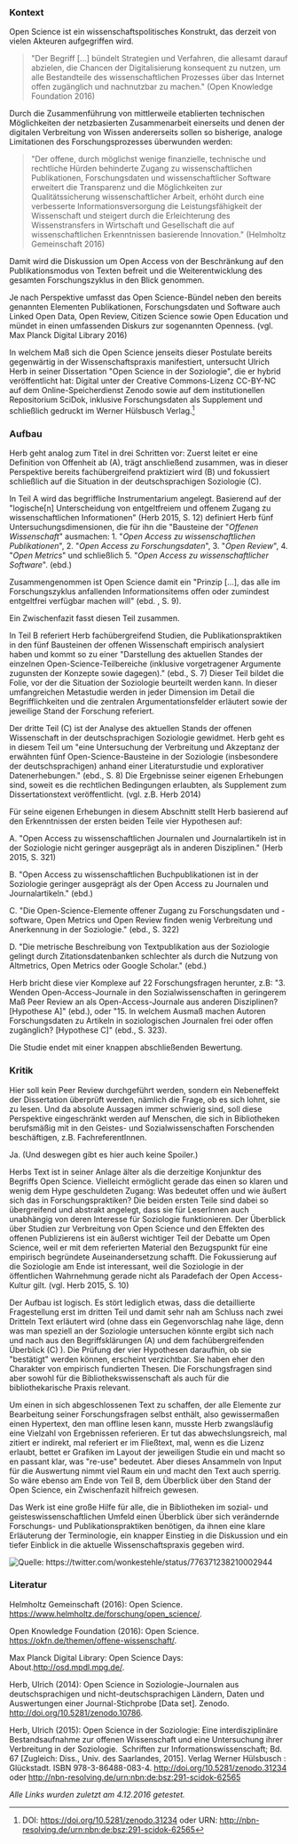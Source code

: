 
### Kontext

Open Science ist ein wissenschaftspolitisches Konstrukt, das derzeit von
vielen Akteuren aufgegriffen wird.

> "Der Begriff \[...\] bündelt Strategien und Verfahren, die allesamt
> darauf abzielen, die Chancen der Digitalisierung konsequent zu nutzen,
> um alle Bestandteile des wissenschaftlichen Prozesses über das
> Internet offen zugänglich und nachnutzbar zu machen." (Open Knowledge
> Foundation 2016)

Durch die Zusammenführung von mittlerweile etablierten technischen
Möglichkeiten der netzbasierten Zusammenarbeit einerseits und denen der
digitalen Verbreitung von Wissen andererseits sollen so bisherige,
analoge Limitationen des Forschungsprozesses überwunden werden:

> "Der offene, durch möglichst wenige finanzielle, technische und
> rechtliche Hürden behinderte Zugang zu wissenschaftlichen
> Publikationen, Forschungsdaten und wissenschaftlicher Software
> erweitert die Transparenz und die Möglichkeiten zur Qualitätssicherung
> wissenschaftlicher Arbeit, erhöht durch eine verbesserte
> Informationsversorgung die Leistungsfähigkeit der Wissenschaft und
> steigert durch die Erleichterung des Wissenstransfers in Wirtschaft
> und Gesellschaft die auf wissenschaftlichen Erkenntnissen basierende
> Innovation." (Helmholtz Gemeinschaft 2016)

Damit wird die Diskussion um Open Access von der Beschränkung auf den
Publikationsmodus von Texten befreit und die Weiterentwicklung des
gesamten Forschungszyklus in den Blick genommen.

Je nach Perspektive umfasst das Open Science-Bündel neben den bereits
genannten Elementen Publikationen, Forschungsdaten und Software auch
Linked Open Data, Open Review, Citizen Science sowie Open Education und
mündet in einen umfassenden Diskurs zur sogenannten Openness. (vgl. Max
Planck Digital Library 2016)

In welchem Maß sich die Open Science jenseits dieser Postulate bereits
gegenwärtig in der Wissenschaftspraxis manifestiert, untersucht Ulrich
Herb in seiner Dissertation "Open Science in der Soziologie", die er
hybrid veröffentlicht hat: Digital unter der Creative Commons-Lizenz
CC-BY-NC auf dem Online-Speicherdienst Zenodo
sowie auf dem institutionellen Repositorium
SciDok,
inklusive Forschungsdaten als Supplement und schließlich gedruckt im
Werner Hülsbusch Verlag.[^1]

### Aufbau

Herb geht analog zum Titel in drei Schritten vor: Zuerst leitet er eine
Definition von Offenheit ab (A), trägt anschließend zusammen, was in
dieser Perspektive bereits fachübergreifend praktiziert wird (B) und
fokussiert schließlich auf die Situation in der deutschsprachigen
Soziologie (C).

In Teil A wird das begriffliche Instrumentarium angelegt. Basierend auf
der "logische\[n\] Unterscheidung von entgeltfreiem und offenem Zugang
zu wissenschaftlichen Informationen" (Herb 2015, S. 12) definiert Herb
fünf Untersuchungsdimensionen, die für ihn die "Bausteine der "*Offenen
Wissenschaft*" ausmachen: 1. "*Open Access zu wissenschaftlichen
Publikationen*", 2. "*Open Access zu Forschungsdaten*", 3. "*Open
Review*", 4. "*Open Metrics*" und schließlich 5. "*Open Access zu
wissenschaftlicher Software*". (ebd.)

Zusammengenommen ist Open Science damit ein "Prinzip \[...\], das alle
im Forschungszyklus anfallenden Informationsitems offen oder zumindest
entgeltfrei verfügbar machen will" (ebd. , S. 9).

Ein Zwischenfazit fasst diesen Teil zusammen.

In Teil B referiert Herb fachübergreifend Studien, die
Publikationspraktiken in den fünf Bausteinen der offenen Wissenschaft
empirisch analysiert haben und kommt so zu einer "Darstellung des
aktuellen Standes der einzelnen Open-Science-Teilbereiche (inklusive
vorgetragener Argumente zugunsten der Konzepte sowie dagegen)." (ebd.,
S. 7) Dieser Teil bildet die Folie, vor der die Situation der Soziologie
beurteilt werden kann. In dieser umfangreichen Metastudie werden in
jeder Dimension im Detail die Begrifflichkeiten und die zentralen
Argumentationsfelder erläutert sowie der jeweilige Stand der Forschung
referiert.

Der dritte Teil (C) ist der Analyse des aktuellen Stands der offenen
Wissenschaft in der deutschsprachigen Soziologie gewidmet. Herb geht es
in diesem Teil um "eine Untersuchung der Verbreitung und Akzeptanz der
erwähnten fünf Open-Science-Bausteine in der Soziologie (insbesondere
der deutschsprachigen) anhand einer Literaturstudie und explorativer
Datenerhebungen." (ebd., S. 8) Die Ergebnisse seiner eigenen Erhebungen
sind, soweit es die rechtlichen Bedingungen erlaubten, als Supplement
zum Dissertationstext veröffentlicht. (vgl. z.B. Herb 2014)

Für seine eigenen Erhebungen in diesem Abschnitt stellt Herb basierend
auf den Erkenntnissen der ersten beiden Teile vier Hypothesen auf:

A.  "Open Access zu wissenschaftlichen Journalen und Journalartikeln ist
    in der Soziologie nicht geringer ausgeprägt als in anderen
    Disziplinen." (Herb 2015, S. 321)

B.  "Open Access zu wissenschaftlichen Buchpublikationen ist in der
    Soziologie geringer ausgeprägt als der Open Access zu Journalen
    und Journalartikeln." (ebd.)

C.  "Die Open-Science-Elemente offener Zugang zu Forschungsdaten und
    -software, Open Metrics und Open Review finden wenig Verbreitung
    und Anerkennung in der Soziologie." (ebd., S. 322)

D.  "Die metrische Beschreibung von Textpublikation aus der Soziologie
    gelingt durch Zitationsdatenbanken schlechter als durch die
    Nutzung von Altmetrics, Open Metrics oder Google Scholar." (ebd.)

Herb bricht diese vier Komplexe auf 22 Forschungsfragen herunter, z.B:
"3. Wenden Open-Access-Journale in den Sozialwissenschaften in
geringerem Maß Peer Review an als Open-Access-Journale aus anderen
Disziplinen? \[Hypothese A\]" (ebd.), oder "15. In welchem Ausmaß machen
Autoren Forschungsdaten zu Artikeln in soziologischen Journalen frei
oder offen zugänglich? \[Hypothese C\]" (ebd., S. 323).

Die Studie endet mit einer knappen abschließenden Bewertung.

### Kritik

Hier soll kein Peer Review durchgeführt werden, sondern ein Nebeneffekt
der Dissertation überprüft werden, nämlich die Frage, ob es sich lohnt,
sie zu lesen. Und da absolute Aussagen immer schwierig sind, soll diese
Perspektive eingeschränkt werden auf Menschen, die sich in Bibliotheken
berufsmäßig mit in den Geistes- und Sozialwissenschaften Forschenden
beschäftigen, z.B. FachreferentInnen.

Ja. (Und deswegen gibt es hier auch keine Spoiler.)

Herbs Text ist in seiner Anlage älter als die derzeitige Konjunktur des
Begriffs Open Science. Vielleicht ermöglicht gerade das einen so klaren
und wenig dem Hype geschuldeten Zugang: Was bedeutet offen und wie
äußert sich das in Forschungspraktiken? Die beiden ersten Teile sind
dabei so übergreifend und abstrakt angelegt, dass sie für LeserInnen
auch unabhängig von deren Interesse für Soziologie funktionieren. Der
Überblick über Studien zur Verbreitung von Open Science und den Effekten
des offenen Publizierens ist ein äußerst wichtiger Teil der Debatte um
Open Science, weil er mit dem referierten Material den Bezugspunkt für
eine empirisch begründete Auseinandersetzung schafft. Die Fokussierung
auf die Soziologie am Ende ist interessant, weil die Soziologie in der
öffentlichen Wahrnehmung gerade nicht als Paradefach der Open
Access-Kultur gilt. (vgl. Herb 2015, S. 10)

Der Aufbau ist logisch. Es stört lediglich etwas, dass die detaillierte
Fragestellung erst im dritten Teil und damit sehr nah am Schluss nach
zwei Dritteln Text erläutert wird (ohne dass ein Gegenvorschlag nahe
läge, denn was man speziell an der Soziologie untersuchen könnte ergibt
sich nach und nach aus den Begriffsklärungen (A) und dem
fachübergreifenden Überblick (C) ). Die Prüfung der vier Hypothesen
daraufhin, ob sie "bestätigt" werden können, erscheint verzichtbar. Sie
haben eher den Charakter von empirisch fundierten Thesen. Die
Forschungsfragen sind aber sowohl für die Bibliothekswissenschaft als
auch für die bibliothekarische Praxis relevant.

Um einen in sich abgeschlossenen Text zu schaffen, der alle Elemente zur
Bearbeitung seiner Forschungsfragen selbst enthält, also gewissermaßen
einen Hypertext, den man offline lesen kann, musste Herb zwangsläufig
eine Vielzahl von Ergebnissen referieren. Er tut das abwechslungsreich,
mal zitiert er indirekt, mal referiert er im Fließtext, mal, wenn es die
Lizenz erlaubt, bettet er Grafiken im Layout der jeweiligen Studie ein
und macht so en passant klar, was "re-use" bedeutet. Aber dieses
Ansammeln von Input für die Auswertung nimmt viel Raum ein und macht den
Text auch sperrig. So wäre ebenso am Ende von Teil B, dem Überblick über
den Stand der Open Science, ein Zwischenfazit hilfreich gewesen.

Das Werk ist eine große Hilfe für alle, die in Bibliotheken im sozial-
und geisteswissenschaftlichen Umfeld einen Überblick über sich
verändernde Forschungs- und Publikationspraktiken benötigen, da ihnen
eine klare Erläuterung der Terminologie, ein knapper Einstieg in die
Diskussion und ein tiefer Einblick in die aktuelle Wissenschaftspraxis
gegeben wird.

![Quelle: <https://twitter.com/wonkestehle/status/776371238210002944>](img/abbildung.png)

### Literatur

Helmholtz Gemeinschaft (2016): Open Science.
<https://www.helmholtz.de/forschung/open_science/>.

Open Knowledge Foundation (2016): Open Science.
<https://okfn.de/themen/offene-wissenschaft/>.

Max Planck Digital Library: Open Science Days:
About.<http://osd.mpdl.mpg.de/>.

Herb, Ulrich (2014): Open Science in Soziologie-Journalen aus
deutschsprachigen und nicht-deutschsprachigen Ländern, Daten und
Auswertungen einer Journal-Stichprobe \[Data set\]. Zenodo.
<http://doi.org/10.5281/zenodo.10786>.

Herb, Ulrich (2015): Open Science in der Soziologie: Eine
interdisziplinäre Bestandsaufnahme zur offenen Wissenschaft und eine
Untersuchung ihrer Verbreitung in der Soziologie.  Schriften zur
Informationswissenschaft; Bd. 67 \[Zugleich: Diss., Univ. des
Saarlandes, 2015\]. Verlag Werner Hülsbusch : Glückstadt. ISBN
978-3-86488-083-4.
<http://doi.org/10.5281/zenodo.31234> oder <http://nbn-resolving.de/urn:nbn:de:bsz:291-scidok-62565>

*Alle Links wurden zuletzt am 4.12.2016 getestet.*

[^1]:  DOI: <https://doi.org/10.5281/zenodo.31234> oder URN: <http://nbn-resolving.de/urn:nbn:de:bsz:291-scidok-62565>
